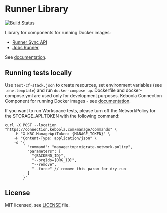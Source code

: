 # Runner Library

[![Build Status](https://dev.azure.com/keboola-dev/job-runner/_apis/build/status%2Fkeboola.job-runner?branchName=main)](https://dev.azure.com/keboola-dev/job-runner/_build/latest?definitionId=5&branchName=main)

Library for components for running Docker images:
- [Runner Sync API](https://github.com/keboola/runner-sync-api)
- [Jobs Runner](https://github.com/keboola/docker-runner-jobs)

See [documentation](https://developers.keboola.com/extend/docker-runner/).

## Running tests locally
Use `test-cf-stack.json` to create resources, set environment variables (see `.env.template`) and run `docker-compose up`.
Dockerfile and docker-compose.yml are used only for development purposes.
Keboola Connection Component for running Docker images - see [documentation](https://developers.keboola.com/extend/docker-runner/).

If you want to run Workspace tests, please turn off the NetworkPolicy for the STORAGE_API_TOKEN with the following command:
```
curl -X POST --location "https://connection.keboola.com/manage/commands" \
    -H "X-KBC-ManageApiToken: {MANAGE_TOKEN}" \
    -H "Content-Type: application/json" \
    -d '{
          "command": "manage:tmp:migrate-network-policy",
          "parameters": [
            "{BACKEND_ID}",
            "--orgIds={ORG_ID}",
            "--remove",
            "--force" // remove this param for dry-run
          ]
        }'
```

## License

MIT licensed, see [LICENSE](./LICENSE) file.
